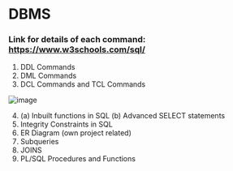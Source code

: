 # DBMS
### Link for details of each command: https://www.w3schools.com/sql/

1. DDL Commands
2. DML Commands
3. DCL Commands and TCL Commands

![image](https://github.com/PriyanshiNegi01/DBMS/assets/121029180/dac302d6-60aa-456a-9729-6de5f76b7c36)

4. (a) Inbuilt functions in SQL (b) Advanced SELECT statements
5. Integrity Constraints in SQL
6. ER Diagram (own project related)
7. Subqueries
8. JOINS
9. PL/SQL Procedures and Functions
